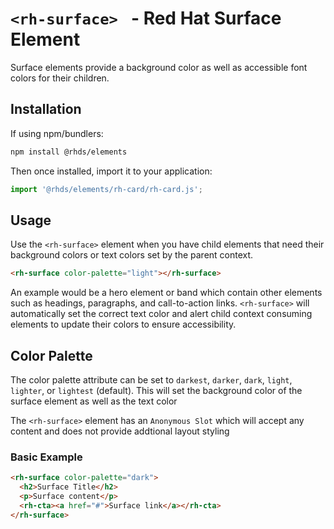 # `<rh-surface> ` - Red Hat Surface Element

Surface elements provide a background color as well as accessible font colors for their children.

## Installation

If using npm/bundlers:

```bash
npm install @rhds/elements
```

Then once installed, import it to your application:

```js
import '@rhds/elements/rh-card/rh-card.js';
```

## Usage
Use the `<rh-surface>` element when you have child elements that need their background colors or text colors set by the parent context.  

```html
<rh-surface color-palette="light"></rh-surface>
```
An example would be a hero element or band which contain other elements such as headings, paragraphs, and call-to-action links.  `<rh-surface>` will automatically set the correct text color and alert child context consuming elements to update their colors to ensure accessibility. 


## Color Palette
The color palette attribute can be set to `darkest`, `darker`, `dark`, `light`, `lighter`, or `lightest` (default).  This will set the background color of the surface element as well as the text color

The `<rh-surface>` element has an `Anonymous Slot` which will accept any content and does not provide addtional layout styling

### Basic Example

```html
<rh-surface color-palette="dark">
  <h2>Surface Title</h2>
  <p>Surface content</p>
  <rh-cta><a href="#">Surface link</a></rh-cta>
</rh-surface>
```

[spec]: https://ux.redhat.com/elements/surface